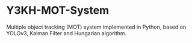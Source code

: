# Y3KH-MOT-System
Multiple object tracking (MOT) system implemented in Python, based on YOLOv3, Kalman Filter and Hungarian algorithm.
